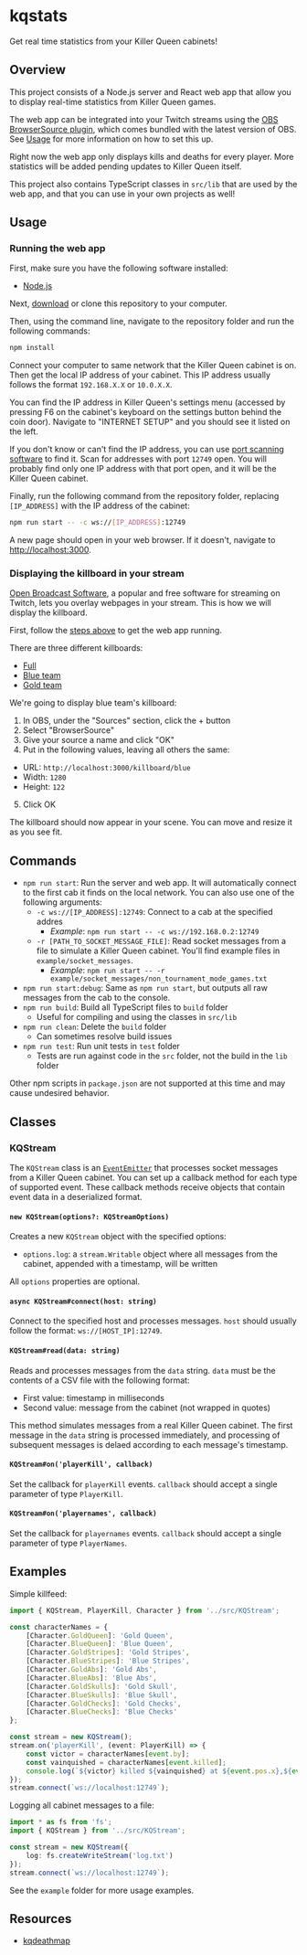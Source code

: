 # kqstats

Get real time statistics from your Killer Queen cabinets!

## Overview

This project consists of a Node.js server and React web app that allow you to display real-time statistics from Killer Queen games.

The web app can be integrated into your Twitch streams using the [OBS BrowserSource plugin](https://obsproject.com/forum/resources/browser-plugin.115/), which comes bundled with the latest version of OBS. See [Usage](#usage) for more information on how to set this up.

Right now the web app only displays kills and deaths for every player. More statistics will be added pending updates to Killer Queen itself.

This project also contains TypeScript classes in `src/lib` that are used by the web app, and that you can use in your own projects as well!

## Usage

### Running the web app

First, make sure you have the following software installed:

- [Node.js](https://nodejs.org/en/)

Next, [download](https://github.com/KevinSnyderCodes/kqstats/archive/master.zip) or clone this repository to your computer.

Then, using the command line, navigate to the repository folder and run the following commands:

```bash
npm install
```

Connect your computer to same network that the Killer Queen cabinet is on. Then get the local IP address of your cabinet. This IP address usually follows the format `192.168.X.X` or `10.0.X.X`.

You can find the IP address in Killer Queen's settings menu (accessed by pressing F6 on the cabinet's keyboard on the settings button behind the coin door). Navigate to "INTERNET SETUP" and you should see it listed on the left.

If you don't know or can't find the IP address, you can use [port scanning software](https://www.google.com/search?q=port+scanner+software) to find it. Scan for addresses with port `12749` open. You will probably find only one IP address with that port open, and it will be the Killer Queen cabinet.

Finally, run the following command from the repository folder, replacing `[IP_ADDRESS]` with the IP address of the cabinet:

```bash
npm run start -- -c ws://[IP_ADDRESS]:12749
```

A new page should open in your web browser. If it doesn't, navigate to [http://localhost:3000](http://localhost:3000).

### Displaying the killboard in your stream

[Open Broadcast Software](https://obsproject.com/), a popular and free software for streaming on Twitch, lets you overlay webpages in your stream. This is how we will display the killboard.

First, follow the [steps above](#running-the-web-app) to get the web app running.

There are three different killboards:

- [Full](#http://localhost:3000/killboard)
- [Blue team](#http://localhost:3000/killboard/blue)
- [Gold team](#http://localhost:3000/killboard/gold)

We're going to display blue team's killboard:

1. In OBS, under the "Sources" section, click the + button
2. Select "BrowserSource"
3. Give your source a name and click "OK"
4. Put in the following values, leaving all others the same:
  - URL: `http://localhost:3000/killboard/blue`
  - Width: `1280`
  - Height: `122`
5. Click OK

The killboard should now appear in your scene. You can move and resize it as you see fit.

## Commands

- `npm run start`: Run the server and web app. It will automatically connect to the first cab it finds on the local network. You can also use one of the following arguments:
  - `-c ws://[IP_ADDRESS]:12749`: Connect to a cab at the specified addres
    - _Example_: `npm run start -- -c ws://192.168.0.2:12749`
  - `-r [PATH_TO_SOCKET_MESSAGE_FILE]`: Read socket messages from a file to simulate a Killer Queen cabinet. You'll find example files in `example/socket_messages`.
    - _Example_: `npm run start -- -r example/socket_messages/non_tournament_mode_games.txt`
- `npm run start:debug`: Same as `npm run start`, but outputs all raw messages from the cab to the console.
- `npm run build`: Build all TypeScript files to `build` folder
  - Useful for compiling and using the classes in `src/lib`
- `npm run clean`: Delete the `build` folder
  - Can sometimes resolve build issues
- `npm run test`: Run unit tests in `test` folder
  - Tests are run against code in the `src` folder, not the build in the `lib` folder

Other npm scripts in `package.json` are not supported at this time and may cause undesired behavior.

## Classes

### KQStream

The `KQStream` class is an [`EventEmitter`](https://nodejs.org/api/events.html#events_class_eventemitter) that processes socket messages from a Killer Queen cabinet. You can set up a callback method for each type of supported event. These callback methods receive objects that contain event data in a deserialized format.

#### ```new KQStream(options?: KQStreamOptions)```

Creates a new `KQStream` object with the specified options:

- `options.log`: a `stream.Writable` object where all messages from the cabinet, appended with a timestamp, will be written

All `options` properties are optional.

#### ```async KQStream#connect(host: string)```

Connect to the specified host and processes messages. `host` should usually follow the format: `ws://[HOST_IP]:12749`.

#### ```KQStream#read(data: string)```

Reads and processes messages from the `data` string. `data` must be the contents of a CSV file with the following format:

- First value: timestamp in milliseconds
- Second value: message from the cabinet (not wrapped in quotes)

This method simulates messages from a real Killer Queen cabinet. The first message in the `data` string is processed immediately, and processing of subsequent messages is delaed according to each message's timestamp.

#### ```KQStream#on('playerKill', callback)```

Set the callback for `playerKill` events. `callback` should accept a single parameter of type `PlayerKill`.

#### ```KQStream#on('playernames', callback)```

Set the callback for `playernames` events. `callback` should accept a single parameter of type `PlayerNames`.

## Examples

Simple killfeed:

```ts
import { KQStream, PlayerKill, Character } from '../src/KQStream';

const characterNames = {
    [Character.GoldQueen]: 'Gold Queen',
    [Character.BlueQueen]: 'Blue Queen',
    [Character.GoldStripes]: 'Gold Stripes',
    [Character.BlueStripes]: 'Blue Stripes',
    [Character.GoldAbs]: 'Gold Abs',
    [Character.BlueAbs]: 'Blue Abs',
    [Character.GoldSkulls]: 'Gold Skull',
    [Character.BlueSkulls]: 'Blue Skull',
    [Character.GoldChecks]: 'Gold Checks',
    [Character.BlueChecks]: 'Blue Checks'
};

const stream = new KQStream();
stream.on('playerKill', (event: PlayerKill) => {
    const victor = characterNames[event.by];
    const vainquished = characterNames[event.killed];
    console.log(`${victor} killed ${vainquished} at ${event.pos.x},${event.pos.y}`);
});
stream.connect(`ws://localhost:12749`);
```

Logging all cabinet messages to a file:

```ts
import * as fs from 'fs';
import { KQStream } from '../src/KQStream';

const stream = new KQStream({
    log: fs.createWriteStream('log.txt')
});
stream.connect(`ws://localhost:12749`);
```

See the `example` folder for more usage examples.

## Resources

- [kqdeathmap](https://github.com/arantius/kqdeathmap)
